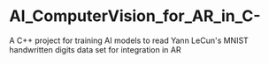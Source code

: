 # AI_ComputerVision_for_AR_in_C-
A C++ project for training AI models to read Yann LeCun's MNIST handwritten digits data set for integration in AR

